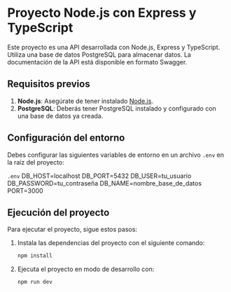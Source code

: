 # Proyecto Node.js con Express y TypeScript

Este proyecto es una API desarrollada con Node.js, Express y TypeScript. Utiliza una base de datos PostgreSQL para almacenar datos. La documentación de la API está disponible en formato Swagger.

## Requisitos previos

1. **Node.js**: Asegúrate de tener instalado [Node.js](https://nodejs.org/).
2. **PostgreSQL**: Deberás tener PostgreSQL instalado y configurado con una base de datos ya creada.

## Configuración del entorno

Debes configurar las siguientes variables de entorno en un archivo `.env` en la raíz del proyecto:

`.env`
DB_HOST=localhost
DB_PORT=5432
DB_USER=tu_usuario
DB_PASSWORD=tu_contraseña
DB_NAME=nombre_base_de_datos
PORT=3000

## Ejecución del proyecto

Para ejecutar el proyecto, sigue estos pasos:

1. Instala las dependencias del proyecto con el siguiente comando:

    ```bash
    npm install
    ```

2. Ejecuta el proyecto en modo de desarrollo con:

    ```bash
    npm run dev
    ```
